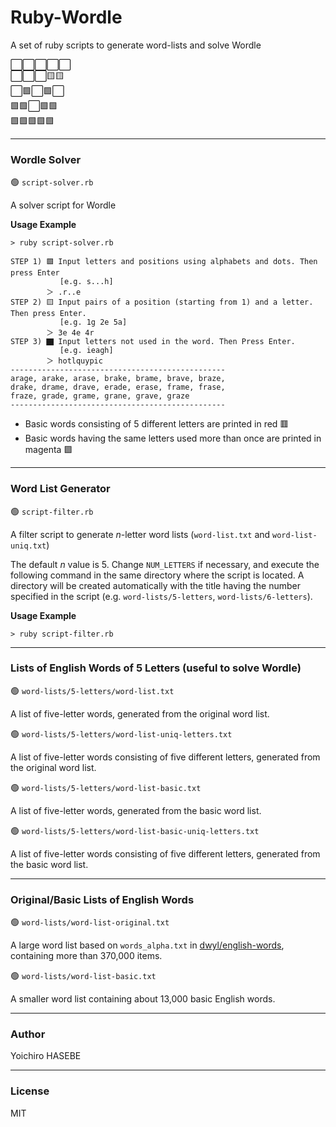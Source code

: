 # Ruby-Wordle

A set of ruby scripts to generate word-lists and solve Wordle

⬜️⬜️⬜️⬜️⬜️ \
⬜️⬜️⬜️🟨🟨 \
⬜️🟩⬜️🟩⬜️ \
🟩🟩⬜️🟩🟩 \
🟩🟩🟩🟩🟩

----

### Wordle Solver

🟢 `script-solver.rb`

A solver script for Wordle

**Usage Example**

```plain-text
> ruby script-solver.rb

STEP 1) 🟩 Input letters and positions using alphabets and dots. Then press Enter
           [e.g. s...h]
        ＞ .r..e
STEP 2) 🟨 Input pairs of a position (starting from 1) and a letter. Then press Enter.
           [e.g. 1g 2e 5a]
        ＞ 3e 4e 4r
STEP 3) ⬛︎ Input letters not used in the word. Then Press Enter.
           [e.g. ieagh]
        ＞ hotlquypic
------------------------------------------------
arage, arake, arase, brake, brame, brave, braze, 
drake, drame, drave, erade, erase, frame, frase, 
fraze, grade, grame, grane, grave, graze
------------------------------------------------
```

- Basic words consisting of 5 different letters are printed in red 🟥
- Basic words having the same letters used more than once are printed in magenta 🟪

----

### Word List Generator

🟢 `script-filter.rb`

A filter script to generate *n*-letter word lists (`word-list.txt` and `word-list-uniq.txt`)

The default *n* value is 5. Change `NUM_LETTERS` if necessary, and execute the following command in the same directory where the script is located. A directory will be created automatically with the title having the number specified in the script (e.g. `word-lists/5-letters`, `word-lists/6-letters`).

**Usage Example**

```
> ruby script-filter.rb
```
----

### Lists of English Words of 5 Letters (useful to solve Wordle)

🟢 `word-lists/5-letters/word-list.txt`

A list of five-letter words, generated from the original word list.

🟢 `word-lists/5-letters/word-list-uniq-letters.txt`

A list of five-letter words consisting of five different letters, generated from the original word list.

🟢 `word-lists/5-letters/word-list-basic.txt`

A list of five-letter words, generated from the basic word list.

🟢 `word-lists/5-letters/word-list-basic-uniq-letters.txt`

A list of five-letter words consisting of five different letters, generated from the basic word list.

----

### Original/Basic Lists of English Words

🟢 `word-lists/word-list-original.txt`

A large word list based on `words_alpha.txt` in [dwyl/english-words](https://github.com/dwyl/english-words), containing more than 370,000 items.

🟢 `word-lists/word-list-basic.txt`

A smaller word list containing about 13,000 basic English words.

----

### Author

Yoichiro HASEBE

----

### License

MIT
